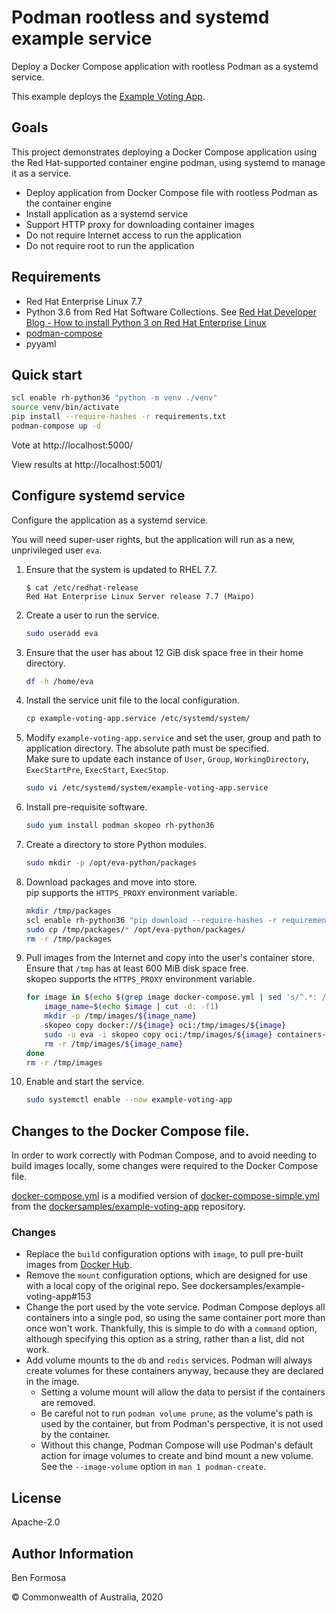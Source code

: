 # Podman rootless and systemd example service

Deploy a Docker Compose application with rootless Podman as a systemd service.

This example deploys the [Example Voting App](https://github.com/dockersamples/example-voting-app).

## Goals

This project demonstrates deploying a Docker Compose application using the Red Hat-supported container engine podman, using systemd to manage it as a service.

* Deploy application from Docker Compose file with rootless Podman as the container engine
* Install application as a systemd service
* Support HTTP proxy for downloading container images
* Do not require Internet access to run the application
* Do not require root to run the application

## Requirements

* Red Hat Enterprise Linux 7.7
* Python 3.6 from Red Hat Software Collections. See [Red Hat Developer Blog - How to install Python 3 on Red Hat Enterprise Linux](https://developers.redhat.com/blog/2018/08/13/install-python3-rhel/)
* [podman-compose](https://github.com/containers/podman-compose)
* pyyaml

## Quick start

```bash
scl enable rh-python36 "python -m venv ./venv"
source venv/bin/activate
pip install --require-hashes -r requirements.txt
podman-compose up -d
```

Vote at http://localhost:5000/

View results at http://localhost:5001/

## Configure systemd service

Configure the application as a systemd service.

You will need super-user rights, but the application will run as a new, unprivileged user `eva`.

1. Ensure that the system is updated to RHEL 7.7.
    ```console
    $ cat /etc/redhat-release
    Red Hat Enterprise Linux Server release 7.7 (Maipo)
    ```
1. Create a user to run the service.
    ```bash
    sudo useradd eva
    ```
1. Ensure that the user has about 12 GiB disk space free in their home directory.
    ```bash
    df -h /home/eva
    ```
1. Install the service unit file to the local configuration.
    ```bash
    cp example-voting-app.service /etc/systemd/system/
    ```
1. Modify `example-voting-app.service` and set the user, group and path to application directory. The absolute path must be specified.  
Make sure to update each instance of `User`, `Group`, `WorkingDirectory`, `ExecStartPre`, `ExecStart`, `ExecStop`.
    ```bash
    sudo vi /etc/systemd/system/example-voting-app.service
    ```
1. Install pre-requisite software.
    ```bash
    sudo yum install podman skopeo rh-python36
    ```
1. Create a directory to store Python modules.
    ```bash
    sudo mkdir -p /opt/eva-python/packages
    ```
1. Download packages and move into store.  
pip supports the `HTTPS_PROXY` environment variable.
    ```bash
    mkdir /tmp/packages
    scl enable rh-python36 "pip download --require-hashes -r requirements.txt --dest /tmp/packages"
    sudo cp /tmp/packages/* /opt/eva-python/packages/
    rm -r /tmp/packages
    ```
1. Pull images from the Internet and copy into the user's container store.  
Ensure that `/tmp` has at least 600 MiB disk space free.  
skopeo supports the  `HTTPS_PROXY` environment variable.
    ```bash
    for image in $(echo $(grep image docker-compose.yml | sed 's/^.*: //') "k8s.gcr.io/pause:3.1"); do
        image_name=$(echo $image | cut -d: -f1)
        mkdir -p /tmp/images/${image_name}
        skopeo copy docker://${image} oci:/tmp/images/${image}
        sudo -u eva -i skopeo copy oci:/tmp/images/${image} containers-storage:${image}
        rm -r /tmp/images/${image_name}
    done
    rm -r /tmp/images
    ```
1. Enable and start the service.
    ```bash
    sudo systemctl enable --now example-voting-app
    ```

## Changes to the Docker Compose file.

In order to work correctly with Podman Compose, and to avoid needing to build images locally, some changes were required to the Docker Compose file.

[docker-compose.yml](docker-compose.yml) is a modified version of [docker-compose-simple.yml](https://github.com/dockersamples/example-voting-app/blob/master/docker-compose-simple.yml) from the [dockersamples/example-voting-app](https://github.com/dockersamples/example-voting-app/) repository.

### Changes

* Replace the `build` configuration options with `image`, to pull pre-built images from [Docker Hub](https://docker.io).
* Remove the `mount` configuration options, which are designed for use with a local copy of the original repo. See dockersamples/example-voting-app#153
* Change the port used by the vote service. Podman Compose deploys all containers into a single pod, so using the same container port more than once won't work. Thankfully, this is simple to do with a `command` option, although specifying this option as a string, rather than a list, did not work.
* Add volume mounts to the `db` and `redis` services. Podman will always create volumes for these containers anyway, because they are declared in the image.
    * Setting a volume mount will allow the data to persist if the containers are removed.
    * Be careful not to run `podman volume prune`, as the volume's path is used by the container, but from Podman's perspective, it is not used by the container.
    * Without this change, Podman Compose will use Podman's default action for image volumes to create and bind mount a new volume. See the `--image-volume` option in `man 1 podman-create`.

## License

Apache-2.0

## Author Information

Ben Formosa

© Commonwealth of Australia, 2020
